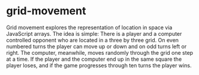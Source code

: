 grid-movement
=============
Grid movement explores the representation of location in space via JavaScript arrays. The idea is simple: There is a player and a computer controlled opponent who are located in a three by three grid. On even numbered turns the player can move up or down and on odd turns left or right. The computer, meanwhile, moves randomly through the grid one step at a time. If the player and the computer end up in the same square the player loses, and if the game progresses through ten turns the player wins.


